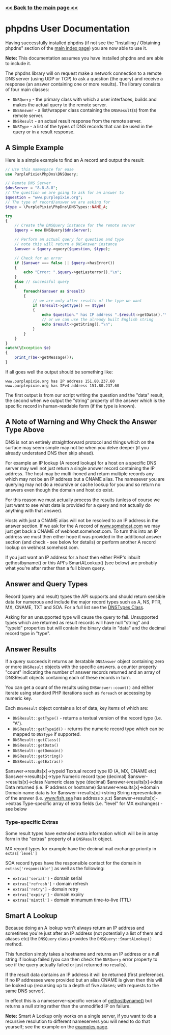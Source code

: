 ### [<< Back to the main page <<](./)

# phpdns User Documentation

Having successfully installed phpdns (if not see the "Installing / Obtaining phpdns" section of the [main index page](./)) you are now able to use it.

**Note:** This documentation assumes you have installed phpdns and are able to include it.

The phpdns library will on request make a network connection to a remote DNS server (using UDP or TCP) to ask a question (the query) and receive a response (an answer containing one or more results). The library consists of four main classes:

- ```DNSQuery``` - the primary class with which a user interfaces, builds and makes the actual query to the remote server.
- ```DNSAnswer``` - a list/wrapper class containing the ```DNSResult```(s) from the remote server.
- ```DNSResult``` - an actual result response from the remote server.
- ```DNSType``` - a list of the types of DNS records that can be used in the query or in a result response.

## A Simple Example

Here is a simple example to find an A record and output the result:

```php
// Use this namespace for ease
use PurplePixie\PhpDns\DNSQuery;

// Remote DNS Server
$dnsServer = "8.8.8.8";
// The question we are going to ask for an answer to
$question = "www.purplepixie.org";
// The type of record/answer we are asking for
$type = \PurplePixie\PhpDns\DNSTypes::NAME_A;

try
{
    // Create the DNSQuery instance for the remote server
    $query = new DNSQuery($dnsServer);

    // Perform an actual query for question and type
    // note this will return a DNSAnswer instance
    $answer = $query->query($question, $type);

    // Check for an error
    if ($answer === false || $query->hasError())
    {
        echo "Error: ".$query->getLasterror()."\n";
    }
    else // successful query
    {
        foreach($answer as $result)
        {
            // we are only after results of the type we want
            if ($result->getType() == $type) 
            {
                echo $question." has IP address ".$result->getData()."\n";
                // or we can use the already built English string
                echo $result->getString()."\n";
            }
        }
    }
}
catch(\Exception $e)
{
    print_r($e->getMessage());
}
```

If all goes well the output should be something like:
```
www.purplepixie.org has IP address 151.80.237.60
www.purplepixie.org has IPv4 address 151.80.237.60
```

The first output is from our script writing the question and the "data" result, the second when we output the "string" property of the answer which is the specific record in human-readable form (if the type is known).

## A Note of Warning and Why Check the Answer Type Above

DNS is not an entirely straightforward protocol and things which on the surface may seem simple may not be when you delve deeper (if you already understand DNS then skip ahead).

For example an IP lookup (A record lookup) for a host on a specific DNS server may well not just return a single answer record containing the IP address. The host may be multi-honed and return multiple records any which may not be an IP address but a CNAME alias. The namesever you are querying may not do a recursive or cache lookup for you and so return no answers even though the domain and host do exist.

For this reason we must actually process the results (unless of course we just want to see what data is provided for a query and not actually do anything with that answer).

Hosts with just a CNAME alias will not be resolved to an IP address in the answer section. If we ask for the A record of www.somehost.com we may just get back a CNAME of webhost.somehost.com. To turn this into an IP address we must then either hope it was provided in the additional answer section (and check - see below for details) or perform another A record lookup on webhost.somehost.com.

If you just want an IP address for a host then either PHP's inbuilt gethostbyname() or this API's SmartALookup() (see below) are probably what you're after rather than a full blown query.

## Answer and Query Types

Record (query and result) types the API supports and should return sensible data for numerous and include the major record types such as A, NS, PTR, MX, CNAME, TXT and SOA. For a full list see the [DNSTypes Class](https://github.com/purplepixie/phpdns/blob/master/src/PurplePixie/PhpDns/DNSTypes.php).

Asking for an unsupported type will cause the query to fail. Unsupported types which are returned as result records will have null "string" and "typeid" properties but will contain the binary data in "data" and the decimal record type in "type".

## Answer Results

If a query succeeds it returns an iteratable ```DNSAnswer``` object containing zero or more ```DNSResult``` objects with the specific answers. a counter property "count" indicating the number of answer records returned and an array of DNSResult objects containing each of these records in turn.

You can get a count of the results using ```DNSAnswer::count()``` and either iterate using standard PHP iterations such as ```foreach``` or accessing by numeric key.

Each ```DNSResult``` object contains a lot of data, key items of which are:

- ```DNSResult::getType()``` - returns a textual version of the record type (i.e. "A").
- ```DNSResult::getTypeid()``` - returns the numeric record type which can be mapped to ```DNSType``` if supported.
- ```DNSResult::getClass()```
- ```DNSResult::getData()```
- ```DNSResult::getDomain()```
- ```DNSResult::getString()```
- ```DNSResult::getExtras()```

$answer->results[x]->typeid	Textual record type ID (A, MX, CNAME etc)
$answer->results[x]->type	Numeric record type (decimal)
$answer->results[x]->class	Numeric class type (decimal)
$answer->results[x]->data	Data returned (i.e. IP address or hostname)
$answer->results[x]->domain	Domain name data is for
$answer->results[x]->string	String representation of the answer (i.e. www.fish.sea has address x.y.z)
$answer->results[x]->extras	Type-specific array of extra fields (i.e. "level" for MX exchanges) - see below

### Type-specific Extras

Some result types have extended extra information which will be in array form in the "extras" property of a ```DNSResult``` object.

MX record types for example have the decimal mail exchange priority in ```extas['level']```

SOA record types have the responsible contact for the domain in ```extras['responsible']``` as well as the following:

- ```extras['serial']``` - domain serial
- ```extras['refresh']``` - domain refresh
- ```extras['retry']``` - domain retry
- ```extras['expiry']``` - domain expiry
- ```extras['minttl']``` - domain mimumum time-to-live (TTL)


## Smart A Lookup

Because doing an A lookup won't always return an IP address and sometimes you're just after an IP address (not potentially a list of them and aliases etc) the ```DNSQuery``` class provides the ```DNSQuery::SmartALookup()``` method.

This function simply takes a hostname and returns an IP address or a null string if lookup failed (you can then check the ```DNSQuery``` error property to see if the query actually failed or just returned no results).

If the result data contains an IP address it will be returned (first preference). If no IP addresses were provided but an alias CNAME is given then this will be looked up (recursing up to a depth of five aliases; with requests to the same DNS server).

In effect this is a nameserver-specific version of [gethostbyname()](https://www.php.net/manual/en/function.gethostbyname.php) but returns a null string rather than the unmodified IP on failure.

**Note:** Smart A Lookup only works on a single server, if you want to do a recursive resolution to different nameservers you will need to do that yourself; see the example on the [examples page](./examples).